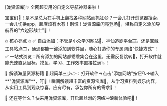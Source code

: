 [泷资源库]✨ 全网超实用的自定义导航神器来啦！
 
宝宝们👋！是不是总为在手机上翻找各种网站而抓狂😫？一会儿打开浏览器搜索，一会儿切换app，超麻烦有木有！别慌！泷资源库闪亮登场🌟，堪称自定义添加导航界的"六边形战士"🥇！
 
🔥 核心亮点 🔥
✅ 自由添加：不管是小众学习网站📖、神仙追剧平台🎞️，还是宝藏工具站点🗂️，通通都能一键添加到软件里，随心打造你的专属网络"快捷方式"！
✅ 一站式浏览：所有添加的网站都乖乖集合在这里，无需反复跳转👯，打开软件就能光速直达目标，摸鱼、学习、工作效率直接拉满💥！
 
🎁 解锁海量资源秘籍 🎁
超简单三步👉：打开软件→点击"添加网站"按钮🔍→输入**"泷资源库"**，叮🔔！瞬间解锁超丰富的资源宝库🎯，从学习资料到娱乐内容，从实用工具到观众惊喜，应有尽有，承包你所有的需求🌈！
 
💖 还在等什么？快来用泷资源库，开启超丝滑的网络冲浪新体验吧🌊！

